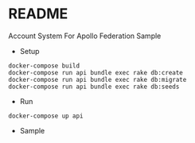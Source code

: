 # README
Account System For Apollo Federation Sample 


* Setup
```
docker-compose build
docker-compose run api bundle exec rake db:create
docker-compose run api bundle exec rake db:migrate
docker-compose run api bundle exec rake db:seeds
```

* Run
```
docker-compose up api
```

* Sample
```

```
